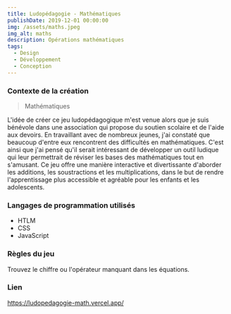 ```yaml
---
title: Ludopédagogie - Mathématiques
publishDate: 2019-12-01 00:00:00
img: /assets/maths.jpeg
img_alt: maths
description: Opérations mathématiques
tags:                                        
  - Design
  - Développement
  - Conception
---
```


### Contexte de la création  

> Mathématiques

L'idée de créer ce jeu ludopédagogique m'est venue alors que je suis bénévole dans une association qui propose du soutien scolaire et de l'aide aux devoirs. En travaillant avec de nombreux jeunes, j'ai constaté que beaucoup d'entre eux rencontrent des difficultés en mathématiques. C'est ainsi que j'ai pensé qu'il serait intéressant de développer un outil ludique qui leur permettrait de réviser les bases des mathématiques tout en s'amusant. Ce jeu offre une manière interactive et divertissante d'aborder les additions, les soustractions et les multiplications, dans le but de rendre l'apprentissage plus accessible et agréable pour les enfants et les adolescents.

### Langages de programmation utilisés

- HTLM
- CSS
- JavaScript

### Règles du jeu

Trouvez le chiffre ou l'opérateur manquant dans les équations.

### Lien

https://ludopedagogie-math.vercel.app/